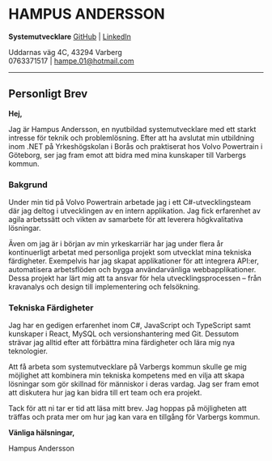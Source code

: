 # HAMPUS ANDERSSON

**Systemutvecklare**
[GitHub](https://github.com/HampusAndersson01) | [LinkedIn](https://www.linkedin.com/in/hampusandersson01)

Uddarnas väg 4C, 43294 Varberg  
0763371517 | hampe.01@hotmail.com

---

## Personligt Brev

**Hej,**

Jag är Hampus Andersson, en nyutbildad systemutvecklare med ett starkt intresse för teknik och problemlösning. Efter att ha avslutat min utbildning inom .NET på Yrkeshögskolan i Borås och praktiserat hos Volvo Powertrain i Göteborg, ser jag fram emot att bidra med mina kunskaper till Varbergs kommun.

### Bakgrund

Under min tid på Volvo Powertrain arbetade jag i ett C#-utvecklingsteam där jag deltog i utvecklingen av en intern applikation. Jag fick erfarenhet av agila arbetssätt och vikten av samarbete för att leverera högkvalitativa lösningar.

Även om jag är i början av min yrkeskarriär har jag under flera år kontinuerligt arbetat med personliga projekt som utvecklat mina tekniska färdigheter. Exempelvis har jag skapat applikationer för att integrera API:er, automatisera arbetsflöden och bygga användarvänliga webbapplikationer. Dessa projekt har lärt mig att ta ansvar för hela utvecklingsprocessen – från kravanalys och design till implementering och felsökning.

### Tekniska Färdigheter

Jag har en gedigen erfarenhet inom C#, JavaScript och TypeScript samt kunskaper i React, MySQL och versionshantering med Git. Dessutom strävar jag alltid efter att förbättra mina färdigheter och lära mig nya teknologier.

Att få arbeta som systemutvecklare på Varbergs kommun skulle ge mig möjlighet att kombinera min tekniska kompetens med en vilja att skapa lösningar som gör skillnad för människor i deras vardag. Jag ser fram emot att diskutera hur jag kan bidra till ert team och era projekt.

Tack för att ni tar er tid att läsa mitt brev. Jag hoppas på möjligheten att träffas och prata mer om hur jag kan vara en tillgång för Varbergs kommun.

**Vänliga hälsningar,**

Hampus Andersson
